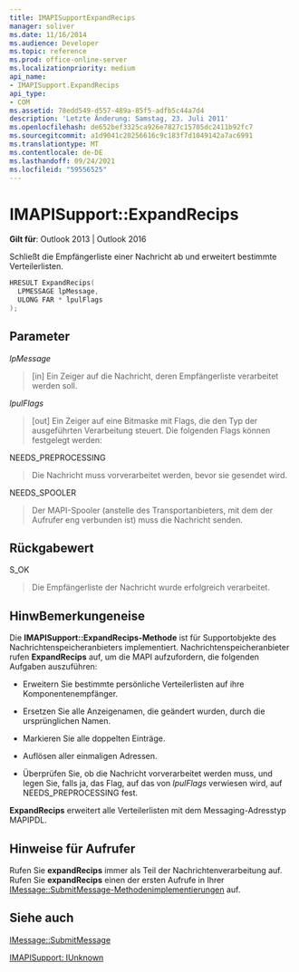 ```yaml
---
title: IMAPISupportExpandRecips
manager: soliver
ms.date: 11/16/2014
ms.audience: Developer
ms.topic: reference
ms.prod: office-online-server
ms.localizationpriority: medium
api_name:
- IMAPISupport.ExpandRecips
api_type:
- COM
ms.assetid: 78edd549-d557-489a-85f5-adfb5c44a7d4
description: 'Letzte Änderung: Samstag, 23. Juli 2011'
ms.openlocfilehash: de652bef3325ca926e7827c15705dc2411b92fc7
ms.sourcegitcommit: a1d9041c20256616c9c183f7d1049142a7ac6991
ms.translationtype: MT
ms.contentlocale: de-DE
ms.lasthandoff: 09/24/2021
ms.locfileid: "59556525"
---
```

# <a name="imapisupportexpandrecips"></a>IMAPISupport::ExpandRecips

  
  
**Gilt für**: Outlook 2013 | Outlook 2016 
  
Schließt die Empfängerliste einer Nachricht ab und erweitert bestimmte Verteilerlisten.
  
```cpp
HRESULT ExpandRecips(
  LPMESSAGE lpMessage,
  ULONG FAR * lpulFlags
);
```

## <a name="parameters"></a>Parameter

 _lpMessage_
  
> [in] Ein Zeiger auf die Nachricht, deren Empfängerliste verarbeitet werden soll.
    
 _lpulFlags_
  
> [out] Ein Zeiger auf eine Bitmaske mit Flags, die den Typ der ausgeführten Verarbeitung steuert. Die folgenden Flags können festgelegt werden:
    
NEEDS_PREPROCESSING 
  
> Die Nachricht muss vorverarbeitet werden, bevor sie gesendet wird.
    
NEEDS_SPOOLER 
  
> Der MAPI-Spooler (anstelle des Transportanbieters, mit dem der Aufrufer eng verbunden ist) muss die Nachricht senden.
    
## <a name="return-value"></a>Rückgabewert

S_OK 
  
> Die Empfängerliste der Nachricht wurde erfolgreich verarbeitet.
    
## <a name="remarks"></a>HinwBemerkungeneise

Die **IMAPISupport::ExpandRecips-Methode** ist für Supportobjekte des Nachrichtenspeicheranbieters implementiert. Nachrichtenspeicheranbieter rufen **ExpandRecips** auf, um die MAPI aufzufordern, die folgenden Aufgaben auszuführen: 
  
- Erweitern Sie bestimmte persönliche Verteilerlisten auf ihre Komponentenempfänger.
    
- Ersetzen Sie alle Anzeigenamen, die geändert wurden, durch die ursprünglichen Namen.
    
- Markieren Sie alle doppelten Einträge.
    
- Auflösen aller einmaligen Adressen. 
    
- Überprüfen Sie, ob die Nachricht vorverarbeitet werden muss, und legen Sie, falls ja, das Flag, auf das von  _lpulFlags_ verwiesen wird, auf NEEDS_PREPROCESSING fest. 
    
 **ExpandRecips** erweitert alle Verteilerlisten mit dem Messaging-Adresstyp MAPIPDL. 
  
## <a name="notes-to-callers"></a>Hinweise für Aufrufer

Rufen Sie **expandRecips** immer als Teil der Nachrichtenverarbeitung auf. Rufen Sie **expandRecips** einen der ersten Aufrufe in Ihrer [IMessage::SubmitMessage-Methodenimplementierungen](imessage-submitmessage.md) auf. 
  
## <a name="see-also"></a>Siehe auch



[IMessage::SubmitMessage](imessage-submitmessage.md)
  
[IMAPISupport: IUnknown](imapisupportiunknown.md)

